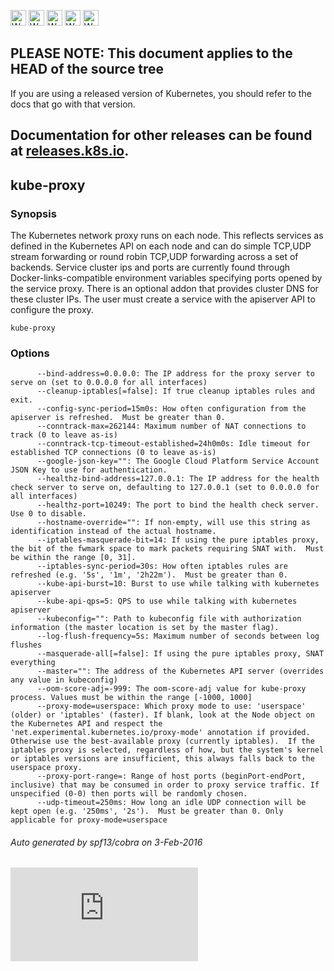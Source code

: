 <!-- BEGIN MUNGE: UNVERSIONED_WARNING -->

<!-- BEGIN STRIP_FOR_RELEASE -->

<img src="http://kubernetes.io/img/warning.png" alt="WARNING"
     width="25" height="25">
<img src="http://kubernetes.io/img/warning.png" alt="WARNING"
     width="25" height="25">
<img src="http://kubernetes.io/img/warning.png" alt="WARNING"
     width="25" height="25">
<img src="http://kubernetes.io/img/warning.png" alt="WARNING"
     width="25" height="25">
<img src="http://kubernetes.io/img/warning.png" alt="WARNING"
     width="25" height="25">

<h2>PLEASE NOTE: This document applies to the HEAD of the source tree</h2>

If you are using a released version of Kubernetes, you should
refer to the docs that go with that version.

Documentation for other releases can be found at
[releases.k8s.io](http://releases.k8s.io).
</strong>
--

<!-- END STRIP_FOR_RELEASE -->

<!-- END MUNGE: UNVERSIONED_WARNING -->

## kube-proxy



### Synopsis


The Kubernetes network proxy runs on each node. This
reflects services as defined in the Kubernetes API on each node and can do simple
TCP,UDP stream forwarding or round robin TCP,UDP forwarding across a set of backends.
Service cluster ips and ports are currently found through Docker-links-compatible
environment variables specifying ports opened by the service proxy. There is an optional
addon that provides cluster DNS for these cluster IPs. The user must create a service
with the apiserver API to configure the proxy.

```
kube-proxy
```

### Options

```
      --bind-address=0.0.0.0: The IP address for the proxy server to serve on (set to 0.0.0.0 for all interfaces)
      --cleanup-iptables[=false]: If true cleanup iptables rules and exit.
      --config-sync-period=15m0s: How often configuration from the apiserver is refreshed.  Must be greater than 0.
      --conntrack-max=262144: Maximum number of NAT connections to track (0 to leave as-is)
      --conntrack-tcp-timeout-established=24h0m0s: Idle timeout for established TCP connections (0 to leave as-is)
      --google-json-key="": The Google Cloud Platform Service Account JSON Key to use for authentication.
      --healthz-bind-address=127.0.0.1: The IP address for the health check server to serve on, defaulting to 127.0.0.1 (set to 0.0.0.0 for all interfaces)
      --healthz-port=10249: The port to bind the health check server. Use 0 to disable.
      --hostname-override="": If non-empty, will use this string as identification instead of the actual hostname.
      --iptables-masquerade-bit=14: If using the pure iptables proxy, the bit of the fwmark space to mark packets requiring SNAT with.  Must be within the range [0, 31].
      --iptables-sync-period=30s: How often iptables rules are refreshed (e.g. '5s', '1m', '2h22m').  Must be greater than 0.
      --kube-api-burst=10: Burst to use while talking with kubernetes apiserver
      --kube-api-qps=5: QPS to use while talking with kubernetes apiserver
      --kubeconfig="": Path to kubeconfig file with authorization information (the master location is set by the master flag).
      --log-flush-frequency=5s: Maximum number of seconds between log flushes
      --masquerade-all[=false]: If using the pure iptables proxy, SNAT everything
      --master="": The address of the Kubernetes API server (overrides any value in kubeconfig)
      --oom-score-adj=-999: The oom-score-adj value for kube-proxy process. Values must be within the range [-1000, 1000]
      --proxy-mode=userspace: Which proxy mode to use: 'userspace' (older) or 'iptables' (faster). If blank, look at the Node object on the Kubernetes API and respect the 'net.experimental.kubernetes.io/proxy-mode' annotation if provided.  Otherwise use the best-available proxy (currently iptables).  If the iptables proxy is selected, regardless of how, but the system's kernel or iptables versions are insufficient, this always falls back to the userspace proxy.
      --proxy-port-range=: Range of host ports (beginPort-endPort, inclusive) that may be consumed in order to proxy service traffic. If unspecified (0-0) then ports will be randomly chosen.
      --udp-timeout=250ms: How long an idle UDP connection will be kept open (e.g. '250ms', '2s').  Must be greater than 0. Only applicable for proxy-mode=userspace
```

###### Auto generated by spf13/cobra on 3-Feb-2016


<!-- BEGIN MUNGE: GENERATED_ANALYTICS -->
[![Analytics](https://kubernetes-site.appspot.com/UA-36037335-10/GitHub/docs/admin/kube-proxy.md?pixel)]()
<!-- END MUNGE: GENERATED_ANALYTICS -->
